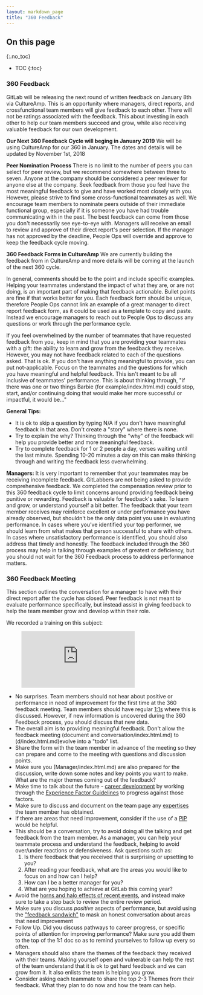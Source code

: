 ```yaml
---
layout: markdown_page
title: "360 Feedback"
---
```

## On this page
{:.no_toc}

- TOC
{:toc}


### 360 Feedback

GitLab will be releasing the next round of written feedback on January 8th via CultureAmp. This is an opportunity where managers, direct reports, and crossfunctional team members will give feedback to each other. There will not be ratings associated with the feedback. This about investing in each other to help our team members succeed and grow, while also receiving valuable feedback for our own development. 

**Our Next 360 Feedback Cycle will beging in January 2019**
We will be using CultureAmp for our 360 in January. The dates and details will be updated by November 1st, 2018


**Peer Nomination Process**
There is no limit to the number of peers you can select for peer review, but we recommend somewhere between three to seven. Anyone at the company should be considered a peer reviewer for anyone else at the company. Seek feedback from those you feel have the most meaningful feedback to give and have worked most closely with you. However, please strive to find some cross-functional teammates as well. We encourage team members to nominate peers outside of their immediate functional group, especially if it is someone you have had trouble communicating with in the past. The best feedback can come from those you don't necessarily see eye-to-eye with. Managers will receive an email to review and approve of their direct report's peer selection. If the manager has not approved by the deadline, People Ops will override and approve to keep the feedback cycle moving.

**360 Feedback Forms in CultureAmp**
We are currently building the feedback from in CultureAmp and more details will be coming at the launch of the next 360 cycle.

In general, comments should be to the point and include specific examples. Helping your teammates understand the impact of what they are, or are not doing, is an important part of making that feedback actionable. Bullet points are fine if that works better for you. Each feedback form should be unique, therefore People Ops cannot link an example of a great manager to direct report feedback form, as it could be used as a template to copy and paste. Instead we encourage managers to reach out to People Ops to discuss any questions or work through the performance cycle.

If you feel overwhelmed by the number of teammates that have requested feedback from you, keep in mind that you are providing your teammates with a gift: the ability to learn and grow from the feedback they receive. However, you may not have feedback related to each of the questions asked. That is ok. If you don't have anything meaningful to provide, you can put not-applicable. Focus on the teammates and the questions for which you have meaningful and helpful feedback. This isn't meant to be all inclusive of teammates' performance. This is about thinking through, "if there was one or two things Barbie (for example/index.html.md) could stop, start, and/or continuing doing that would make her more successful or impactful, it would be..."

**General Tips:**
* It is ok to skip a question by typing N/A if you don't have meaningful feedback in that area. Don't create a "story" where there is none.
* Try to explain the why? Thinking through the "why" of the feedback will help you provide better and more meaningful feedback.
* Try to complete feedback for 1 or 2 people a day, verses waiting until the last minute. Spending 10-20 minutes a day on this can make thinking through and writing the feedback less overwhelming.

**Managers:**
It is very important to remember that your teammates may be receiving incomplete feedback. GitLabbers are not being asked to provide comprehensive feedback. We completed the compensation review prior to this 360 feedback cycle to limit concerns around providing feedback being punitive or rewarding. Feedback is valuable for feedback's sake. To learn and grow, or understand yourself a bit better.  The feedback that your team member receives may reinforce excellent or under performance you have already observed, but shouldn't be the only data point you use in evaluating performance.  In cases where you’ve identified your top performer, we should learn from what makes that person successful to share with others. In cases where unsatisfactory performance is identified, you should also address that timely and honestly.  The feedback included through the 360 process may help in talking through examples of greatest or deficiency, but you should not wait for the 360 Feedback process to address performance matters.




### 360 Feedback Meeting

This section outlines the conversation for a manager to have with their direct report after the cycle has closed. Peer feedback is not meant to evaluate performance specifically, but instead assist in giving feedback to help the team member grow and develop within their role.

We recorded a training on this subject:

<figure class="video_container">
  <iframe src="https://www.youtube.com/embed/VK8cA8nYcoY" frameborder="0" allowfullscreen="true"> </iframe>
</figure>

* No surprises. Team members should not hear about positive or performance in need of improvement for the first time at the 360 feedback meeting. Team members should have regular [1:1s](https://github.com/daijapan/test/tree/master/leadership/1-1/index.html.md) where this is discussed. However, if new information is uncovered during the 360 Feedback process, you should discuss that new data.
* The overall aim is to providing meaningful feedback. Don't allow the feedback meeting (document and conversation/index.html.md) to (d/index.html.md)evolve into a "todo" list.
* Share the form with the team member in advance of the meeting so they can prepare and come to the meeting with questions and discussion points.
* Make sure you (Manager/index.html.md) are also prepared for the discussion, write down some notes and key points you want to make. What are the major themes coming out of the feedback?
* Make time to talk about the future - [career development](https://github.com/daijapan/test/tree/master/leadership/1-1/#career-development-discussion-at-the-1-1/index.html.md) by working through the [Experience Factor Guidelines](https://github.com/daijapan/test/tree/master/people-operations/global-compensation/#experience-factor-guidelines/index.html.md) to progress against those factors.
* Make sure to discuss and document on the team page any [expertises](/team/structure/#expert/index.html.md) the team member has obtained.
* If there are areas that need improvement, consider if the use of a [PIP](https://github.com/daijapan/test/tree/master/underperformance/index.html.md) would be helpful.
* This should be a conversation, try to avoid doing all the talking and get feedback from the team member. As a manager, you can help your teammate process and understand the feedback, helping to avoid over/under reactions or defensiveness.  Ask questions such as:
   1. Is there feedback that you received that is surprising or upsetting to you?
   1. After reading your feedback, what are the areas you would like to focus on and how can I help?
   1. How can I be a better manager for you?
   1. What are you hoping to achieve at GitLab this coming year?
* Avoid the [horns and halo effects of recent events](https://www.thebalance.com/effective-performance-review-tips-1918842/index.html.md), and instead make sure to take a step back to review the entire review period.
* Make sure you discuss _positive_ aspects of performance, but avoid using the ["feedback sandwich"](https://www.officevibe.com/blog/employee-feedback-examples/index.html.md) to mask an honest conversation about areas that need improvement
* Follow Up. Did you discuss pathways to career progress, or specific points of attention for improving performance? Make sure you add them to the top of the 1:1 doc so as to remind yourselves to follow up every so often.
* Managers should also share the themes of the feedback they received with their teams.  Making yourself open and vulnerable can help the rest of the team understand that it is ok to get hard feedback and we can grow from it.  It also enlists the team is helping you grow.
* Consider asking each teammate to share the top 2-3 Themes from their feedback. What they plan to do now and how the team can help.

